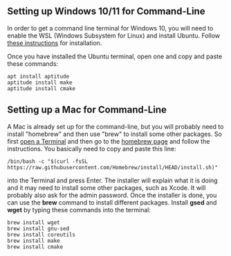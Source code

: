 Setting up Windows 10/11 for Command-Line
---------------------------------------

In order to get a command line terminal for Windows 10, you will need to enable the WSL (Windows Subsystem for Linux) and install Ubuntu. Follow [these instructions](https://linuxhint.com/install_ubuntu_windows_10_wsl/) for installation.

Once you have installed the Ubuntu terminal, open one and copy and paste these commands:

	apt install aptitude
	aptitude install make
	aptitude install cmake


Setting up a Mac for Command-Line
-----------------------------------

A Mac is already set up for the command-line, but you will probably need to install "homebrew" and then use "brew" to install some other packages. So first [open a Terminal](https://www.wikihow.com/Open-a-Terminal-Window-in-Mac) and then go to the [homebrew page](https://brew.sh/) and follow the instructions. You basically need to copy and paste this line:

    /bin/bash -c "$(curl -fsSL https://raw.githubusercontent.com/Homebrew/install/HEAD/install.sh)"

into the Terminal and press Enter. The installer will explain what it is doing and it may need to install some other packages, such as Xcode. It will probably also ask for the admin password. Once the installer is done, you can use the **brew** command to install different packages. Install **gsed** and **wget** by typing these commands into the terminal:

	brew install wget
	brew install gnu-sed
    brew install coreutils
    brew install make
    brew install cmake
